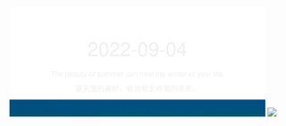 <!-- [START DAILY SAYING] -->
<!-- Please keep comment here to allow auto update -->
<p align="center">
  <img src="assets/daily-saying/2022-09-04.svg" height="196"/>
  <img src="https://dots365.herokuapp.com?d=2022-09-04" height="196"/>
</p>
<!-- [END DAILY SAYING] -->

<!-- <p align="center">
<img alt="profile views" src="https://komarev.com/ghpvc/?username=bubkoo&color=brightgreen&style=flat-square&label=PROFILE+VIEWS" />
</p> -->
